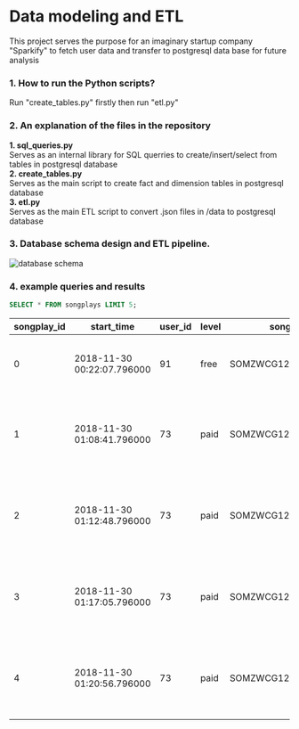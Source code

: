 # Data modeling and ETL
This project serves the purpose for an imaginary startup company "Sparkify" to fetch user data and transfer to postgresql data base for future analysis

### 1. How to run the Python scripts?
Run "create_tables.py" firstly then run "etl.py"  
### 2. An explanation of the files in the repository  
**1. sql_queries.py**  
Serves as an internal library for SQL querries to create/insert/select from tables in postgresql database  
**2. create_tables.py**  
Serves as the main script to create fact and dimension tables in postgresql database  
**3. etl.py**  
Serves as the main ETL script to convert .json files in /data to postgresql database  
### 3. Database schema design and ETL pipeline.
![database schema](https://user-images.githubusercontent.com/88352138/206338270-96bdc149-56ae-469b-bb7a-ae430e1bada9.JPG)
### 4. example queries and results  
```sql
SELECT * FROM songplays LIMIT 5;
```
|songplay_id|	start_time|	user_id|	level|	song_id|	artist_id|	session_id|	location|	user_agent|
|-----------|-----------|--------|-------|---------|-----------|------------|---------|-----------|
|0	|2018-11-30 00:22:07.796000|	91|	free|	SOMZWCG12A8C13C480|	ARD7TVE1187B99BFB1|	829|	Dallas-Fort Worth-Arlington, TX|	Mozilla/5.0 (compatible; MSIE 10.0; Windows NT 6.2; WOW64; Trident/6.0)|
|1|	2018-11-30 01:08:41.796000|	73|	paid|	SOMZWCG12A8C13C480|	ARD7TVE1187B99BFB1|	1049|	Tampa-St. Petersburg-Clearwater, FL|	"Mozilla/5.0 (Macintosh; Intel Mac OS X 10_9_4) AppleWebKit/537.78.2 (KHTML, like Gecko) Version/7.0.6 Safari/537.78.2"|
|2|	2018-11-30 01:12:48.796000|	73|	paid|	SOMZWCG12A8C13C480|	ARD7TVE1187B99BFB1|	1049|	Tampa-St. Petersburg-Clearwater, FL|	"Mozilla/5.0 (Macintosh; Intel Mac OS X 10_9_4) AppleWebKit/537.78.2 (KHTML, like Gecko) Version/7.0.6 Safari/537.78.2"|
|3|	2018-11-30 01:17:05.796000|	73|	paid|	SOMZWCG12A8C13C480|	ARD7TVE1187B99BFB1|	1049|	Tampa-St. Petersburg-Clearwater, FL|	"Mozilla/5.0 (Macintosh; Intel Mac OS X 10_9_4) AppleWebKit/537.78.2 (KHTML, like Gecko) Version/7.0.6 Safari/537.78.2"|
|4|	2018-11-30 01:20:56.796000|	73|	paid|	SOMZWCG12A8C13C480|	ARD7TVE1187B99BFB1|	1049|	Tampa-St. Petersburg-Clearwater, FL|	"Mozilla/5.0 (Macintosh; Intel Mac OS X 10_9_4) AppleWebKit/537.78.2 (KHTML, like Gecko) Version/7.0.6 Safari/537.78.2"|
